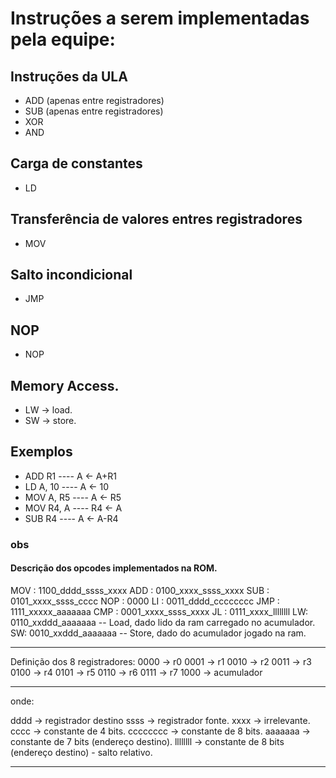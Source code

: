 # Instruções a serem implementadas pela equipe:

## Instruções da ULA

- ADD (apenas entre registradores)
- SUB (apenas entre registradores)
- XOR
- AND

## Carga de constantes

- LD

## Transferência de valores entres registradores

- MOV

## Salto incondicional

- JMP

## NOP

- NOP

## Memory Access.

- LW -> load.
- SW -> store.

## Exemplos

- ADD R1 ---- A <- A+R1
- LD A, 10 ---- A <- 10
- MOV A, R5 ---- A <- R5
- MOV R4, A ---- R4 <- A
- SUB R4 ---- A <- A-R4

### obs

#### Descrição dos opcodes implementados na ROM.

MOV : 1100_dddd_ssss_xxxx
ADD : 0100_xxxx_ssss_xxxx
SUB : 0101_xxxx_ssss_cccc
NOP : 0000
LI : 0011_dddd_cccccccc
JMP : 1111_xxxxx_aaaaaaa
CMP : 0001_xxxx_ssss_xxxx
JL : 0111_xxxx_llllllll
LW: 0110_xxddd_aaaaaaa -- Load, dado lido da ram carregado no acumulador.
SW: 0010_xxddd_aaaaaaa -- Store, dado do acumulador jogado na ram.

---

Definição dos 8 registradores:
0000 -> r0
0001 -> r1
0010 -> r2
0011 -> r3
0100 -> r4
0101 -> r5
0110 -> r6
0111 -> r7
1000 -> acumulador

---

onde:

dddd -> registrador destino
ssss -> registrador fonte.
xxxx -> irrelevante.
cccc -> constante de 4 bits.
cccccccc -> constante de 8 bits.
aaaaaaa -> constante de 7 bits (endereço destino).
llllllll -> constante de 8 bits (endereço destino) - salto relativo.

---
